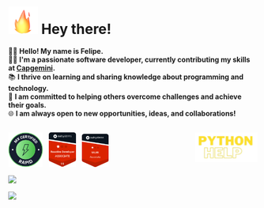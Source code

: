 # <img alt="img" height="55" width="60" src="https://raw.githubusercontent.com/beckerfelipee/ImagesDB/main/Misc/fire.gif"> Hey there!

🙋‍♂️ **Hello! My name is Felipe.** <br>
👨‍💻 **I'm a passionate software developer, currently contributing my skills at [Capgemini](https://www.capgemini.com/pt-en/).** <br>
📚 **I thrive on learning and sharing knowledge about programming and technology.** <br> 
💪 **I am committed to helping others overcome challenges and achieve their goals.** <br>
🌐 **I am always open to new opportunities, ideas, and collaborations!** <br>

<!-- 🚀 **Work in progress... The journey continues!** <br> -->
<!-- 💼 **I am actively seeking a developer position where I can grow and contribute my skills!** <br> -->
<!-- 🐍 **Python is my therapy, but i'm always exploring new tools...** <br> -->
<!-- 🎓 **I have a degree in Psychology and a background in Cognitive Science research.** <br> -->


##


<!-- Services --> 

<!-- Gptool --> 
<!--
 <a href="https://beckerfelipee.github.io/GPTool-LandingPage/">
  <img align="right" alt="Gptool" height="60" width="80" src="https://raw.githubusercontent.com/beckerfelipee/ImagesDB/main/GPTool/GPToolLogo1.gif">
</a>
-->

<!-- Python help --> 
 <a href="https://raw.githubusercontent.com/beckerfelipee/ImagesDB/main/PythonHelp/Python%20Help.png">
  <img align="right" alt="Python-help" height="60" src="https://raw.githubusercontent.com/beckerfelipee/ImagesDB/main/PythonHelp/PythonHelp.png">
</a>


<!-- Icons --> 

<!-- Low Code --> 
<p align="left"> 
 <img alt="Sales badge" height="70" src="https://raw.githubusercontent.com/beckerfelipee/ImagesDB/main/OutsystemsProjects/Misc/MendixRapidBadge.png">&nbsp;&nbsp; 
 <img alt="Reactive badge" height="70" src="https://raw.githubusercontent.com/beckerfelipee/ImagesDB/main/OutsystemsProjects/Misc/Reactive%20Badge%20new.png">&nbsp;&nbsp;
 <img alt="Sales badge" height="70" src="https://raw.githubusercontent.com/beckerfelipee/ImagesDB/main/OutsystemsProjects/Misc/sales%20badge.png">&nbsp;&nbsp; 
</p>

 <!-- Traditional Code --> 
<p align="left"> <img src="https://skillicons.dev/icons?i=github,py,css,html,js,nodejs,cs,dotnet"> <a href="https://www.linkedin.com/in/felipebeckersantos/" target="_blank"> </p>

<!-- Linkedin --> 
<a href="https://www.linkedin.com/in/felipebeckersantos/" target="_blank"><img height='36' margin-left=100 src="https://img.shields.io/badge/-LinkedIn-%230077B5?style=for-the-badge&logo=linkedin&logoColor=white" target="_blank"></a> 

<!-- &nbsp;<a href='https://www.buymeacoffee.com/beckerfelipee' target='_blank'><img height='36' style='border:0px;height:36px;' src='https://raw.githubusercontent.com/beckerfelipee/ImagesDB/main/Misc/BuyMeCoffee.png' border='0' alt='Buy Me a Coffee' /></a> --> 


